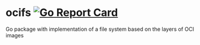 # ocifs [![Go Report Card](https://goreportcard.com/badge/github.com/stealthrocket/ocifs)](https://goreportcard.com/report/github.com/stealthrocket/ocifs)
Go package with implementation of a file system based on the layers of OCI images

